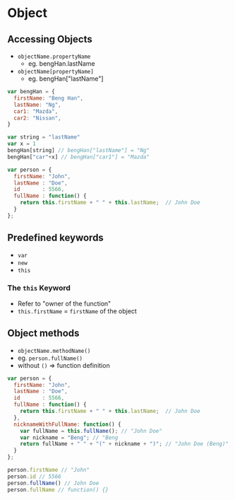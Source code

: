 # Object

## Accessing Objects
- `objectName.propertyName`
  - eg. bengHan.lastName
- `objectName[propertyName]`
  - eg. bengHan["lastName"]

``` JavaScript
var bengHan = {
  firstName: "Beng Han",
  lastName: "Ng",
  car1: "Mazda",
  car2: "Nissan",
}
```

``` JavaScript
var string = "lastName"
var x = 1
bengHan[string] // bengHan["lastName"] = "Ng"
bengHan["car"+x] // bengHan["car1"] = "Mazda"
```


``` JavaScript
var person = {
  firstName: "John",
  lastName : "Doe",
  id       : 5566,
  fullName : function() {
    return this.firstName + " " + this.lastName;  // John Doe
  }
};
```

## Predefined keywords
- `var`
- `new`
- `this`

### The `this` Keyword
- Refer to "owner of the function"
- `this.firstName` = `firstName` of the object

## Object methods
- `objectName.methodName()`
- eg. `person.fullName()`
- without `()` => function definition
``` JavaScript
var person = {
  firstName: "John",
  lastName : "Doe",
  id       : 5566,
  fullName : function() {
    return this.firstName + " " + this.lastName;  // John Doe
  },
  nicknameWithFullName: function() {
    var fullName = this.fullName(); // "John Doe"
    var nickname = "Beng"; // "Beng
    return fullName + " " + "(" + nickname + ")"; // "John Doe (Beng)"
  }
};

person.firstName // "John"
person.id // 5566
person.fullName() // John Doe
person.fullName // function() {}
```